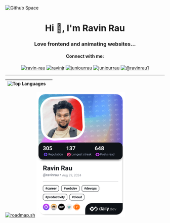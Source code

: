 ![Github Space](https://github.com/RavinRau/ravinrau/assets/12477629/a15dcf3b-5f16-449b-b682-d7a2690d433f)

<h1 align="center">Hi 👋, I'm Ravin Rau</h1>
<h3 align="center">Love frontend and animating websites...</h3>

<h4 align="center">Connect with me:</h4>
<p align="center">
  <a href="https://linkedin.com/in/ravin-rau" target="blank"><img align="center" src="https://raw.githubusercontent.com/rahuldkjain/github-profile-readme-generator/master/src/images/icons/Social/linked-in-alt.svg" alt="ravin-rau" height="30" width="40" /></a>
  <a href="https://codepen.io/ravinjr" target="blank"><img align="center" src="https://raw.githubusercontent.com/rahuldkjain/github-profile-readme-generator/master/src/images/icons/Social/codepen.svg" alt="ravinjr" height="30" width="40" /></a>
  <a href="https://dev.to/juniourrau" target="blank"><img align="center" src="https://raw.githubusercontent.com/rahuldkjain/github-profile-readme-generator/master/src/images/icons/Social/devto.svg" alt="juniourrau" height="30" width="40" /></a>
  <a href="https://codesandbox.com/juniourrau" target="blank"><img align="center" src="https://raw.githubusercontent.com/rahuldkjain/github-profile-readme-generator/master/src/images/icons/Social/codesandbox.svg" alt="juniourrau" height="30" width="40" /></a>
  <a href="https://medium.com/@ravinrau1" target="blank"><img align="center" src="https://raw.githubusercontent.com/rahuldkjain/github-profile-readme-generator/master/src/images/icons/Social/medium.svg" alt="@ravinrau1" height="30" width="40" /></a>
</p>

---

| ![Top Languages](https://github-readme-stats.vercel.app/api/top-langs?username=ravinrau&show_icons=true&layout=compact&locale=en&theme=chartreuse-dark&hide_border=true&langs_count=10&title_color=49e0ff&text_color=49e0ff)| |
| :---: | :---: |

[![roadmap.sh](https://roadmap.sh/card/tall/669b40e59a21cb3c685b064c?variant=dark)](https://roadmap.sh) <a href="https://app.daily.dev/ravinrau"><img src="./devcard.png" width="280" alt="Ravin Rau's Dev Card"/></a>







